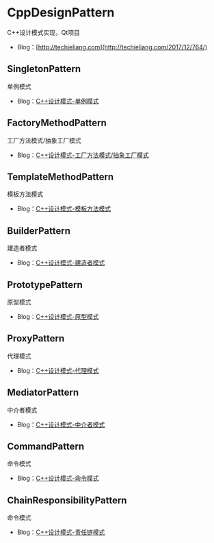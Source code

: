 # CppDesignPattern
C++设计模式实现，Qt项目  
* Blog：[http://techieliang.com](http://techieliang.com/2017/12/764/)   

## SingletonPattern  
单例模式  
* Blog：[C++设计模式-单例模式](http://techieliang.com/2017/12/772/)  

## FactoryMethodPattern  
工厂方法模式/抽象工厂模式  
* Blog：[C++设计模式-工厂方法模式/抽象工厂模式](http://techieliang.com/2017/12/775/)  

## TemplateMethodPattern  
模板方法模式  
* Blog：[C++设计模式-模板方法模式](http://techieliang.com/2017/12/790/)  

## BuilderPattern  
建造者模式  
* Blog：[C++设计模式-建造者模式](http://techieliang.com/2017/12/794/)  

## PrototypePattern  
原型模式  
* Blog：[C++设计模式-原型模式](http://techieliang.com/2017/12/799/)  

## ProxyPattern  
代理模式  
* Blog：[C++设计模式-代理模式](http://techieliang.com/2017/12/802/)  

## MediatorPattern  
中介者模式  
* Blog：[C++设计模式-中介者模式](http://techieliang.com/2017/12/806/)  

## CommandPattern  
命令模式 
* Blog：[C++设计模式-命令模式](http://techieliang.com/2017/12/808/)  

## ChainResponsibilityPattern  
命令模式 
* Blog：[C++设计模式-责任链模式](http://techieliang.com/2017/12/811/)  

